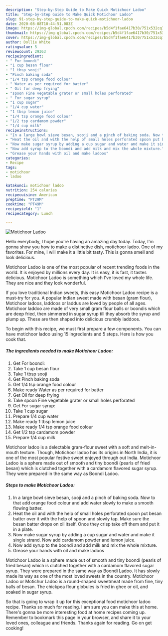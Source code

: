```yaml
---
description: "Step-by-Step Guide to Make Quick Motichoor Ladoo"
title: "Step-by-Step Guide to Make Quick Motichoor Ladoo"
slug: 91-step-by-step-guide-to-make-quick-motichoor-ladoo
date: 2020-08-08T10:44:51.083Z
image: https://img-global.cpcdn.com/recipes/b5d4f1fae6417b30/751x532cq70/motichoor-ladoo-recipe-main-photo.jpg
thumbnail: https://img-global.cpcdn.com/recipes/b5d4f1fae6417b30/751x532cq70/motichoor-ladoo-recipe-main-photo.jpg
cover: https://img-global.cpcdn.com/recipes/b5d4f1fae6417b30/751x532cq70/motichoor-ladoo-recipe-main-photo.jpg
author: Dollie White
ratingvalue: 5
reviewcount: 29363
recipeingredient:
- " For boondi"
- "1 cup besan flour"
- "1 tbsp sooji"
- "Pinch baking soda"
- "1/4 tsp orange food colour"
- " Water as per required for batter"
- " Oil for deep frying"
- "spoon Fine vegetable grater or small holes perforated"
- " For sugar syrup"
- "1 cup sugar"
- "1/4 cup water"
- "1 tbsp lemon juice"
- "1/4 tsp orange food colour"
- "1/2 tsp cardamom powder"
- "1/4 cup milk"
recipeinstructions:
- "In a large bowl sieve besan, sooji and a pinch of baking soda. Now to that add orange food colour and add water slowly to make a smooth flowing batter."
- "Heat the oil and with the help of small holes perforated spoon put besan batter over it with the help of spoon and slowly tap. Make sure the besan batter drops on oil itself. Once they crisp take off them and put it in a plate."
- "Now make sugar syrup by adding a cup sugar and water and make it single strand. Now add cardamom powder and lemon juice."
- "Now add syrup to the boondi and add milk and mix the whole mixture."
- "Grease your hands with oil and make ladoos"
categories:
- Recipe
tags:
- motichoor
- ladoo

katakunci: motichoor ladoo 
nutrition: 254 calories
recipecuisine: American
preptime: "PT29M"
cooktime: "PT49M"
recipeyield: "1"
recipecategory: Lunch

---
```



![Motichoor Ladoo](https://img-global.cpcdn.com/recipes/b5d4f1fae6417b30/751x532cq70/motichoor-ladoo-recipe-main-photo.jpg)

Hello everybody, I hope you're having an amazing day today. Today, I'm gonna show you how to make a distinctive dish, motichoor ladoo. One of my favorites. For mine, I will make it a little bit tasty. This is gonna smell and look delicious.

Motichoor Ladoo is one of the most popular of recent trending foods in the world. It is enjoyed by millions every day. It is easy, it is fast, it tastes delicious. Motichoor Ladoo is something which I've loved my whole life. They are nice and they look wonderful.

If you love traditional Indian sweets, this easy Motichoor Ladoo recipe is a must-try for you. A popular Indian sweet made with besan (gram flour), Motichoor ladoos, laddoos or laddus are loved by people of all ages. Motichoor laddoo are made of very small gram flour balls or boondis which are deep fried, then simmered in sugar syrup till they absorb the syrup and plump up. These are then shaped into delicious crumbly laddoos.


To begin with this recipe, we must first prepare a few components. You can have motichoor ladoo using 15 ingredients and 5 steps. Here is how you cook that.

<!--inarticleads1-->

##### The ingredients needed to make Motichoor Ladoo:

1. Get  For boondi:
1. Take 1 cup besan flour
1. Take 1 tbsp sooji
1. Get Pinch baking soda
1. Get 1/4 tsp orange food colour
1. Make ready  Water as per required for batter
1. Get  Oil for deep frying
1. Take spoon Fine vegetable grater or small holes perforated
1. Get  For sugar syrup:
1. Take 1 cup sugar
1. Prepare 1/4 cup water
1. Make ready 1 tbsp lemon juice
1. Make ready 1/4 tsp orange food colour
1. Get 1/2 tsp cardamom powder
1. Prepare 1/4 cup milk


Motichoor ladoo is a delectable gram-flour sweet with a soft and melt-in-mouth texture. Though, Motichoor ladoo has its origins in North India, it is one of the most popular festive sweet enjoyed through out India. Motichoor Ladoo is a sphere made out of smooth and tiny boondi (pearls of fried besan) which is clutched together with a cardamom flavored sugar syrup. They were prepared in the same way as Boondi Ladoo. 

<!--inarticleads2-->

##### Steps to make Motichoor Ladoo:

1. In a large bowl sieve besan, sooji and a pinch of baking soda. Now to that add orange food colour and add water slowly to make a smooth flowing batter.
1. Heat the oil and with the help of small holes perforated spoon put besan batter over it with the help of spoon and slowly tap. Make sure the besan batter drops on oil itself. Once they crisp take off them and put it in a plate.
1. Now make sugar syrup by adding a cup sugar and water and make it single strand. Now add cardamom powder and lemon juice.
1. Now add syrup to the boondi and add milk and mix the whole mixture.
1. Grease your hands with oil and make ladoos


Motichoor Ladoo is a sphere made out of smooth and tiny boondi (pearls of fried besan) which is clutched together with a cardamom flavored sugar syrup. They were prepared in the same way as Boondi Ladoo. It has slowly made its way as one of the most loved sweets in the country. Motichoor Ladoo or Motichur Ladoo is a round-shaped sweetmeat made from fine, tiny balls of besan. The chickpea flour globules is fried in ghee or oil, and soaked in sugar syrup. 

So that is going to wrap it up for this exceptional food motichoor ladoo recipe. Thanks so much for reading. I am sure you can make this at home. There's gonna be more interesting food at home recipes coming up. Remember to bookmark this page in your browser, and share it to your loved ones, colleague and friends. Thanks again for reading. Go on get cooking!
